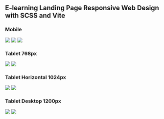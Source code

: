 ## E-learning Landing Page Responsive Web Design with SCSS and Vite

### Mobile

<img src="img/result-snapshot-mobile1.png">
<img src="img/result-snapshot-mobile2.png">
<img src="img/result-snapshot-mobile3.png">

### Tablet 768px

<img src="img/result-snapshot-tablet1.png">
<img src="img/result-snapshot-tablet2.png">

### Tablet Horizontal 1024px

<img src="img/result-snapshot-tableth1.png">
<img src="img/result-snapshot-tableth2.png">

### Tablet Desktop 1200px

<img src="img/result-snapshot-desktop1.png">
<img src="img/result-snapshot-desktop2.png">

